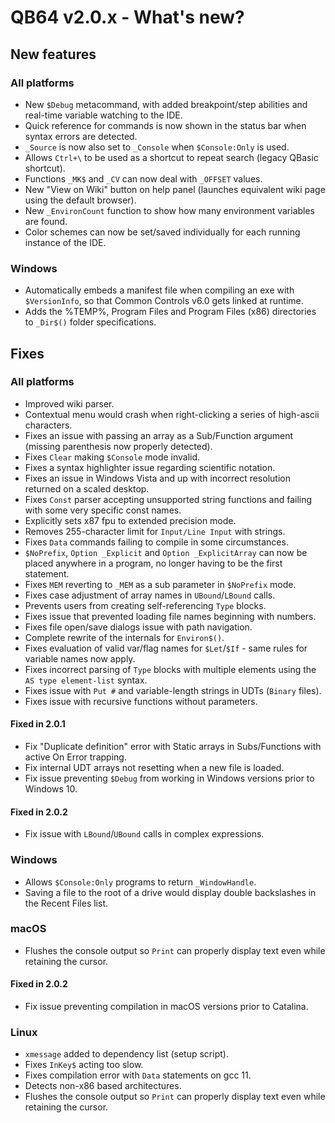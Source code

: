 # QB64 v2.0.x - What's new?

## New features
### All platforms
- New `$Debug` metacommand, with added breakpoint/step abilities and real-time variable watching to the IDE.
- Quick reference for commands is now shown in the status bar when syntax errors are detected.
- `_Source` is now also set to `_Console` when `$Console:Only` is used.
- Allows `Ctrl+\` to be used as a shortcut to repeat search (legacy QBasic shortcut).
- Functions `_MK$` and `_CV` can now deal with `_OFFSET` values.
- New "View on Wiki" button on help panel (launches equivalent wiki page using the default browser).
- New `_EnvironCount` function to show how many environment variables are found.
- Color schemes can now be set/saved individually for each running instance of the IDE.

### Windows
- Automatically embeds a manifest file when compiling an exe with `$VersionInfo`, so that Common Controls v6.0 gets linked at runtime.
- Adds the %TEMP%, Program Files and Program Files (x86) directories to `_Dir$()` folder specifications.

<!--- 
### macOS

### Linux
--->

## Fixes
### All platforms
- Improved wiki parser.
- Contextual menu would crash when right-clicking a series of high-ascii characters.
- Fixes an issue with passing an array as a Sub/Function argument (missing parenthesis now properly detected).
- Fixes `Clear` making `$Console` mode invalid.
- Fixes a syntax highlighter issue regarding scientific notation.
- Fixes an issue in Windows Vista and up with incorrect resolution returned on a scaled desktop.
- Fixes `Const` parser accepting unsupported string functions and failing with some very specific const names.
- Explicitly sets x87 fpu to extended precision mode.
- Removes 255-character limit for `Input/Line Input` with strings.
- Fixes `Data` commands failing to compile in some circumstances.
- `$NoPrefix`, `Option _Explicit` and `Option _ExplicitArray` can now be placed anywhere in a program, no longer having to be the first statement.
- Fixes `MEM` reverting to `_MEM` as a sub parameter in `$NoPrefix` mode.
- Fixes case adjustment of array names in `UBound`/`LBound` calls.
- Prevents users from creating self-referencing `Type` blocks.
- Fixes issue that prevented loading file names beginning with numbers.
- Fixes file open/save dialogs issue with path navigation.
- Complete rewrite of the internals for `Environ$()`.
- Fixes evaluation of valid var/flag names for `$Let`/`$If` - same rules for variable names now apply.
- Fixes incorrect parsing of `Type` blocks with multiple elements using the `AS type element-list` syntax.
- Fixes issue with `Put #` and variable-length strings in UDTs (`Binary` files).
- Fixes issue with recursive functions without parameters.

#### Fixed in 2.0.1
- Fix "Duplicate definition" error with Static arrays in Subs/Functions with active On Error trapping.
- Fix internal UDT arrays not resetting when a new file is loaded.
- Fix issue preventing `$Debug` from working in Windows versions prior to Windows 10.

#### Fixed in 2.0.2
- Fix issue with `LBound`/`UBound` calls in complex expressions.

### Windows
- Allows `$Console:Only` programs to return `_WindowHandle`.
- Saving a file to the root of a drive would display double backslashes in the Recent Files list.

### macOS
- Flushes the console output so `Print` can properly display text even while retaining the cursor.

#### Fixed in 2.0.2
- Fix issue preventing compilation in macOS versions prior to Catalina.

### Linux
- `xmessage` added to dependency list (setup script).
- Fixes `InKey$` acting too slow.
- Fixes compilation error with `Data` statements on gcc 11.
- Detects non-x86 based architectures.
- Flushes the console output so `Print` can properly display text even while retaining the cursor.
